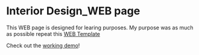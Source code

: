 # Interior Design_WEB page
This WEB page is designed for learing purposes.
My purpose was as much as possible repeat this [WEB Template](https://mir-s3-cdn-cf.behance.net/project_modules/1400_opt_1/7f06b662952859.5aa0e0168257f.jpg)

Check out the [working demo](https://ausrabickute.github.io/Interior_Design/)!

